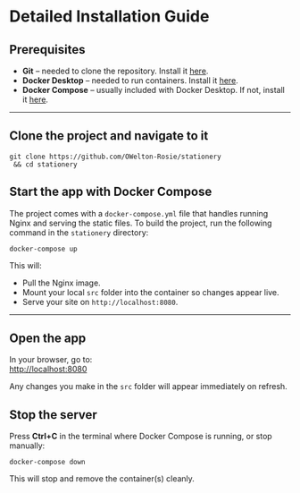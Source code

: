 # Detailed Installation Guide

## Prerequisites
- **Git** – needed to clone the repository. Install it [here](https://git-scm.com/downloads).  
- **Docker Desktop** – needed to run containers. Install it [here](https://www.docker.com/products/docker-desktop/).  
- **Docker Compose** – usually included with Docker Desktop. If not, install it [here](https://github.com/docker/compose/releases).  

---

## Clone the project and navigate to it
```
git clone https://github.com/OWelton-Rosie/stationery
 && cd stationery
```

## Start the app with Docker Compose
The project comes with a `docker-compose.yml` file that handles running Nginx and serving the static files. To build the project, run the following command in the `stationery` directory:

```
docker-compose up
```

This will:
- Pull the Nginx image.  
- Mount your local `src` folder into the container so changes appear live.  
- Serve your site on `http://localhost:8080`.  

---

## Open the app
In your browser, go to:  
[http://localhost:8080](http://localhost:8080)

Any changes you make in the `src` folder will appear immediately on refresh.  

## Stop the server
Press **Ctrl+C** in the terminal where Docker Compose is running, or stop manually:

```
docker-compose down
```

This will stop and remove the container(s) cleanly.
